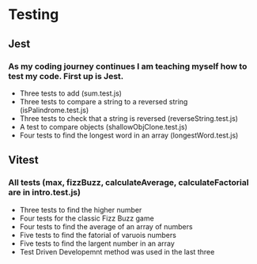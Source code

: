 # Testing
## Jest
### As my coding journey continues I am teaching myself how to test my code. First up is Jest.
* Three tests to add (sum.test.js)
* Three tests to compare a string to a reversed string (isPalindrome.test.js)
* Three tests to check that a string is reversed (reverseString.test.js)
* A test to compare objects (shallowObjClone.test.js)
* Four tests to find the longest word in an array (longestWord.test.js)
## Vitest
### All tests (max, fizzBuzz, calculateAverage, calculateFactorial are in intro.test.js)
* Three tests to find the higher number
* Four tests for the classic Fizz Buzz game
* Four tests to find the average of an array of numbers
* Five tests to find the fatorial of varuois numbers
* Five tests to find the largent number in an array
* Test Driven Developemnt method was used in the last three